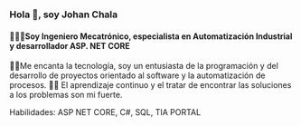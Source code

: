 ### Hola 👋, soy Johan Chala
#### 👷🏼‍♂️Soy Ingeniero Mecatrónico, especialista en Automatización Industrial y desarrollador ASP. NET CORE


 👍🏾Me encanta la tecnología, soy un entusiasta de la programación y del desarrollo de proyectos orientado al software y la automatización de procesos.
💪🏽 El aprendizaje continuo y el tratar de encontrar las soluciones a los problemas son mi fuerte. 

Habilidades: ASP NET CORE,  C#, SQL, TIA PORTAL


<!--
**Chala071/Chala071** is a ✨ _special_ ✨ repository because its `README.md` (this file) appears on your GitHub profile.







